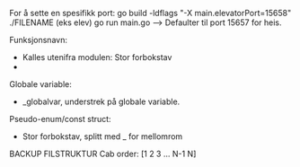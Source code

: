 For å sette en spesifikk port:
go build -ldflags "-X main.elevatorPort=15658"
./FILENAME (eks elev)
go run main.go --> Defaulter til port 15657 for heis.




Funksjonsnavn:
 - Kalles utenifra modulen: Stor forbokstav
 - 

Globale variable:
 - _globalvar, understrek på globale variable.

Pseudo-enum/const struct:
 - Stor forbokstav, splitt med _ for mellomrom



BACKUP FILSTRUKTUR
Cab order:	[1	2	3	...	N-1	N]
